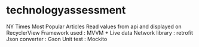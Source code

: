 # technologyassessment
NY Times Most Popular Articles
Read values from api and displayed on RecyclerView 
Framework used : MVVM + Live data
Network library : retrofit
Json converter : Gson
Unit test : Mockito

